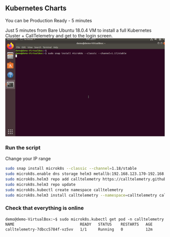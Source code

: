 ## Kubernetes Charts
You can be Production Ready - 5 minutes

Just 5 minutes from Bare Ubuntu 18.0.4 VM to install a full Kubernetes Cluster + CallTelemetry and get to the login screen.
![k8s install](k8s-install.gif)  

    
### Run the script
Change your IP range

``` bash
sudo snap install microk8s --classic --channel=1.18/stable
sudo microk8s.enable dns storage helm3 metallb:192.168.123.170-192.168.123.171
sudo microk8s.helm3 repo add calltelemetry https://calltelemetry.github.io/calltelemetry/
sudo microk8s.helm3 repo update
sudo microk8s.kubectl create namespace calltelemetry
sudo microk8s.helm3 install calltelemetry --namespace=calltelemetry calltelemetry/stable

```

### Check that everything is online
```
demo@demo-VirtualBox:~$ sudo microk8s.kubectl get pod -n calltelemetry
NAME                             READY   STATUS    RESTARTS   AGE
calltelemetry-7dbcc5784f-vz5vv   1/1     Running   0          12m
```